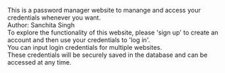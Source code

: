 This is a password manager website to manange and access your credentials whenever you want.<br>
Author: Sanchita Singh <br>
To explore the functionality of this website, please 'sign up' to create an account and then use your credentials to 'log in'. <br>
You can input login credentials for multiple websites. <br>
These credentials will be securely saved in the database and can be accessed at any time. <br>

